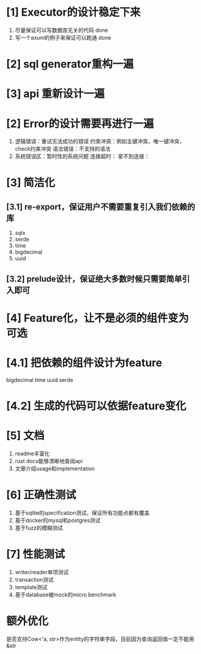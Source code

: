 
# [1] Executor的设计稳定下来
1. 尽量保证可以写数据库无关的代码  done
2. 写一个axum的例子来保证可以跑通  done

# [2] sql generator重构一遍
# [3] api 重新设计一遍

# [2] Error的设计需要再进行一遍
1. 逻辑错误：重试无法成功的错误
约束冲突：例如主键冲突，唯一键冲突，check约束冲突
语法错误：不支持的语法
2. 系统错误区：暂时性的系统问题
连接超时：
拿不到连接：

# [3] 简洁化

## [3.1] re-export，保证用户不需要重复引入我们依赖的库
1. sqlx
2. serde
3. time
4. bigdecimal
5. uuid

## [3.2] prelude设计，保证绝大多数时候只需要简单引入即可

# [4] Feature化，让不是必须的组件变为可选

# [4.1] 把依赖的组件设计为feature
bigdecimal
time
uuid
serde
# [4.2] 生成的代码可以依据feature变化


# [5] 文档
1. readme丰富化
2. rust docs能够清晰地查阅api
3. 文章介绍usage和implementation

# [6] 正确性测试
1. 基于sqlite的specification测试，保证所有功能点都有覆盖
2. 基于docker的mysql和postgres测试
3. 基于fuzz的模糊测试

# [7] 性能测试
1. writer/reader单项测试
2. transaction测试
3. template测试
4. 基于database被mock的micro benchmark


# 额外优化
是否支持Cow<'a, str>作为entity的字符串字段，目前因为查询返回值一定不能用&str
